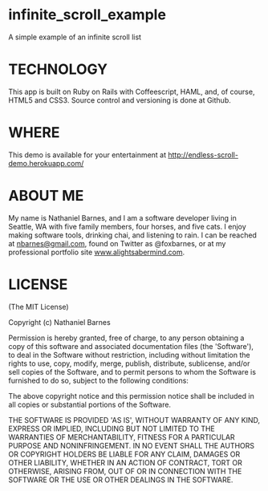 infinite_scroll_example
============
A simple example of an infinite scroll list

TECHNOLOGY
==========
This app is built on Ruby on Rails with Coffeescript, HAML, and, of course, HTML5 and CSS3. Source control and versioning is done at Github.

WHERE
=====
This demo is available for your entertainment at http://endless-scroll-demo.herokuapp.com/

ABOUT ME
========
My name is Nathaniel Barnes, and I am a software developer living in Seattle, WA with five family members, four horses, and five cats. I enjoy making software tools, drinking chai, and listening to rain. I can be reached at nbarnes@gmail.com, found on Twitter as @foxbarnes, or at my professional portfolio site www.alightsabermind.com.

LICENSE
=======
(The MIT License)

Copyright (c) Nathaniel Barnes

Permission is hereby granted, free of charge, to any person obtaining a copy of this software and associated documentation files (the 'Software'), to deal in the Software without restriction, including without limitation the rights to use, copy, modify, merge, publish, distribute, sublicense, and/or sell copies of the Software, and to permit persons to whom the Software is furnished to do so, subject to the following conditions:

The above copyright notice and this permission notice shall be included in all copies or substantial portions of the Software.

THE SOFTWARE IS PROVIDED 'AS IS', WITHOUT WARRANTY OF ANY KIND, EXPRESS OR IMPLIED, INCLUDING BUT NOT LIMITED TO THE WARRANTIES OF MERCHANTABILITY, FITNESS FOR A PARTICULAR PURPOSE AND NONINFRINGEMENT. IN NO EVENT SHALL THE AUTHORS OR COPYRIGHT HOLDERS BE LIABLE FOR ANY CLAIM, DAMAGES OR OTHER LIABILITY, WHETHER IN AN ACTION OF CONTRACT, TORT OR OTHERWISE, ARISING FROM, OUT OF OR IN CONNECTION WITH THE SOFTWARE OR THE USE OR OTHER DEALINGS IN THE SOFTWARE.